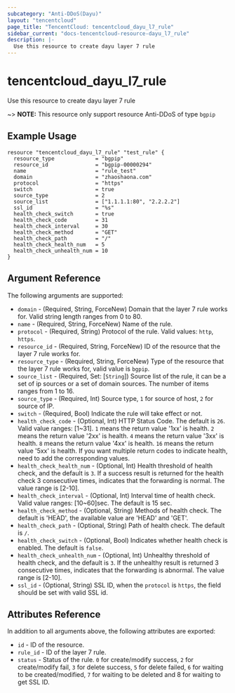 ```yaml
---
subcategory: "Anti-DDoS(Dayu)"
layout: "tencentcloud"
page_title: "TencentCloud: tencentcloud_dayu_l7_rule"
sidebar_current: "docs-tencentcloud-resource-dayu_l7_rule"
description: |-
  Use this resource to create dayu layer 7 rule
---
```


# tencentcloud_dayu_l7_rule

Use this resource to create dayu layer 7 rule

~> **NOTE:** This resource only support resource Anti-DDoS of type `bgpip`

## Example Usage

```hcl
resource "tencentcloud_dayu_l7_rule" "test_rule" {
  resource_type             = "bgpip"
  resource_id               = "bgpip-00000294"
  name                      = "rule_test"
  domain                    = "zhaoshaona.com"
  protocol                  = "https"
  switch                    = true
  source_type               = 2
  source_list               = ["1.1.1.1:80", "2.2.2.2"]
  ssl_id                    = "%s"
  health_check_switch       = true
  health_check_code         = 31
  health_check_interval     = 30
  health_check_method       = "GET"
  health_check_path         = "/"
  health_check_health_num   = 5
  health_check_unhealth_num = 10
}
```

## Argument Reference

The following arguments are supported:

* `domain` - (Required, String, ForceNew) Domain that the layer 7 rule works for. Valid string length ranges from 0 to 80.
* `name` - (Required, String, ForceNew) Name of the rule.
* `protocol` - (Required, String) Protocol of the rule. Valid values: `http`, `https`.
* `resource_id` - (Required, String, ForceNew) ID of the resource that the layer 7 rule works for.
* `resource_type` - (Required, String, ForceNew) Type of the resource that the layer 7 rule works for, valid value is `bgpip`.
* `source_list` - (Required, Set: [`String`]) Source list of the rule, it can be a set of ip sources or a set of domain sources. The number of items ranges from 1 to 16.
* `source_type` - (Required, Int) Source type, `1` for source of host, `2` for source of IP.
* `switch` - (Required, Bool) Indicate the rule will take effect or not.
* `health_check_code` - (Optional, Int) HTTP Status Code. The default is `26`. Valid value ranges: [1~31]. `1` means the return value '1xx' is health. `2` means the return value '2xx' is health. `4` means the return value '3xx' is health. `8` means the return value '4xx' is health. `16` means the return value '5xx' is health. If you want multiple return codes to indicate health, need to add the corresponding values.
* `health_check_health_num` - (Optional, Int) Health threshold of health check, and the default is `3`. If a success result is returned for the health check 3 consecutive times, indicates that the forwarding is normal. The value range is [2-10].
* `health_check_interval` - (Optional, Int) Interval time of health check. Valid value ranges: [10~60]sec. The default is 15 sec.
* `health_check_method` - (Optional, String) Methods of health check. The default is 'HEAD', the available value are 'HEAD' and 'GET'.
* `health_check_path` - (Optional, String) Path of health check. The default is `/`.
* `health_check_switch` - (Optional, Bool) Indicates whether health check is enabled. The default is `false`.
* `health_check_unhealth_num` - (Optional, Int) Unhealthy threshold of health check, and the default is `3`. If the unhealthy result is returned 3 consecutive times, indicates that the forwarding is abnormal. The value range is [2-10].
* `ssl_id` - (Optional, String) SSL ID, when the `protocol` is `https`, the field should be set with valid SSL id.

## Attributes Reference

In addition to all arguments above, the following attributes are exported:

* `id` - ID of the resource.
* `rule_id` - ID of the layer 7 rule.
* `status` - Status of the rule. `0` for create/modify success, `2` for create/modify fail, `3` for delete success, `5` for delete failed, `6` for waiting to be created/modified, `7` for waiting to be deleted and 8 for waiting to get SSL ID.


